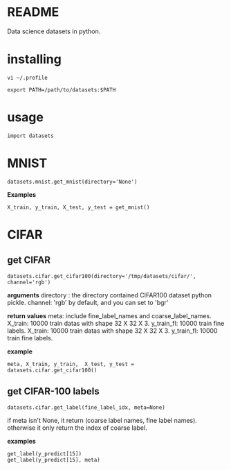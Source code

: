 # README

Data science datasets in python.



# installing

`vi ~/.profile`

```
export PATH=/path/to/datasets:$PATH
```

# usage

```
import datasets
```

# MNIST

`datasets.mnist.get_mnist(directory='None')`

**Examples**
```
X_train, y_train, X_test, y_test = get_mnist()
```
# CIFAR

## get CIFAR

`datasets.cifar.get_cifar100(directory='/tmp/datasets/cifar/', channel='rgb')`

**arguments**
directory : the directory contained CIFAR100 dataset python pickle.
channel: 'rgb' by default, and you can set to 'bgr'

**return values**
meta: include fine_label_names and coarse_label_names.
X_train: 10000 train datas with shape 32 X 32 X 3.
y_train_fl: 10000 train fine labels.
X_train: 10000 train datas with shape 32 X 32 X 3.
y_train_fl: 10000 train fine labels.

**example**

```
meta, X_train, y_train,  X_test, y_test = datasets.cifar.get_cifar100()
```



## get CIFAR-100 labels

`datasets.cifar.get_label(fine_label_idx, meta=None)`

if meta isn't None, it return (coarse label names, fine label names).
otherwise it only return the index of coarse label.

**examples**

```
get_label(y_predict[15])
get_label(y_predict[15], meta)
```